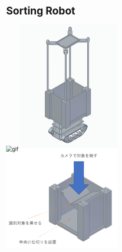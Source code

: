 # Sorting Robot
![gif](https://github.com/tornadoXXXV/Robot/blob/main/images/motor.gif)
<img src="https://github.com/tornadoXXXV/Robot/blob/main/images/complete.png"> 
<img src="https://github.com/tornadoXXXV/Robot/blob/main/images/box2.png" width=60% height=60%> 
